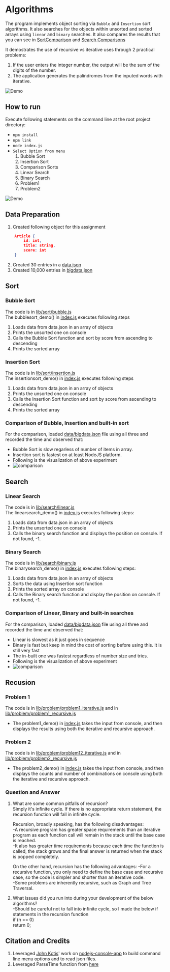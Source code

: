 # Algorithms

The program implements object sorting via `Bubble` and `Insertion` sort algorithms. It  also searches for the objects within unsorted and sorted arrays using `linear` and `binary` searches. It also compares the results that you can see in [SortComparison](data/sortcomparison.png) and [Search Comparisons](data/searchcomparison.png)  

It demostrates the use of recursive vs iterative uses through 2 practical problems:
1. If the user enters the integer number, the output will be the sum of the digits of the number.
2. The application generates the palindromes from the inputed words with iterative. 

![Demo](data/demo.gif)  

## How to run

Execute following statements on the command line at the root project directory:

- `npm install`
- `npm link`
- `node index.js`  
- `Select Option from menu`  
	1. Bubble Sort   
	2. Insertion Sort   
	3. Comparison Sorts  
	4. Linear Search  
	5. Binary Search  
	6. Problem1  
	7. Problem2  

![Demo](data/demo.gif)  

## Data Preparation 
1.	Created following object for this assignment  
``` json 
    Article { 
        id: int, 
        title: string, 
        score: int
    }
```
2.	Created 30 entries in a [data.json](data/data.json) 
3.	Created 10,000 entries in [bigdata.json](data/bigdata.json) 

##	Sort 

### Bubble Sort
The code is in [lib/sort/bubble.js](lib/sort/bubble.js)  
The bubblesort_demo() in [index.js](index.js) executes following steps

1.	Loads data from data.json  in an array of objects
2.  Prints the unsorted one on console
3.	Calls the Bubble Sort function and sort by score from ascending to descending
4.	Prints the sorted array

### Insertion Sort
The code is in [lib/sort/insertion.js](lib/sort/insertion.js)  
The insertionsort_demo() in [index.js](index.js) executes following steps

1.	Loads data from data.json  in an array of objects
2.  Prints the unsorted one on console
3.	Calls the Insertion Sort function and sort by score from ascending to descending
4.	Prints the sorted array

### Comparison of Bubble, Insertion and built-in sort

For the comparison, loaded [data/bigdata.json](data/bigdata.json) file using all three and recorded the time and observed that:
- Bubble Sort is slow regarless of number of items in array.
- Insertion sort is fastest on at least NodeJS platform.  
- Following is the visualization of above experiment   
- ![comparison](data/sortcomparison.png)

## Search

### Linear Search
The code is in [lib/search/linear.js](lib/search/linear.js)  
The linearsearch_demo() in [index.js](index.js) executes following steps:  

1.	Loads data from data.json in an array of objects
2.	Prints the unsorted one on console
3.	Calls the binary search function and displays the position on console. If not found, -1.

### Binary Search
The code is in [lib/search/binary.js](lib/search/binary.js)  
The binarysearch_demo() in [index.js](index.js) executes following steps:  

1.	Loads data from data.json in an array of objects
2.  Sorts the data using Insertion sort function
3.	Prints the sorted array on console
4.	Calls the Binary search function and display the position on console. If not found, -1.

### Comparison of Linear, Binary and built-in searches

For the comparison, loaded [data/bigdata.json](data/bigdata.json) file using all three and recorded the time and observed that:
- Linear is slowest as it just goes in sequence 
- Binary is fast but keep in mind the cost of sorting before using this. It is still very fast
- The in-built one was fastest regardless of number size and tries. 
- Following is the visualization of above experiment   
- ![comparison](data/searchcomparison.png)


## Recusion

### Problem 1
The code is in [lib/problem/problem1_iterative.js](lib/problem/problem1_iterative.js) and in [lib/problem/problem1_recursive.js](lib/problem/problem1_recursive.js)

- The problem1_demo() in [index.js](index.js) takes the input from console, and then displays the results using both the iterative and recursive approach.
 
### Problem 2
The code is in [lib/problem/problem12_iterative.js](lib/problem/problem2_iterative.js) and in [lib/problem/problem2_recursive.js](lib/problem/problem2_recursive.js)

- The problem2_demo() in [index.js](index.js) takes the input from console, and then displays the counts and number of combinations on console using both the iterative and recursive approach.  
 
### Question and Answer
1. What are some common pitfalls of recursion?   
    Simply it's infinite cycle. If there is no appropriate return statement, the recursion function will fall in infinite cycle.  
    
    Recursion, broadly speaking, has the following disadvantages:  
    -A recursive program has greater space requirements than an iterative program 
    as each function call will remain in the stack until the base case is reached.  
    -It also has greater time requirements because each time the function is called, 
    the stack grows and the final answer is returned when the stack is popped completely.  
  
    On the other hand, recursion has the following advantages:
    -For a recursive function, you only need to define the base case and recursive case, 
    so the code is simpler and shorter than an iterative code.  
    -Some problems are inherently recursive, such as Graph and Tree Traversal.  

2. What issues did you run into during your development of the below algorithms?  
    -Should be careful not to fall into infinite cycle, so I made the below if statements in the recursion function  
        if (n == 0)  
            return 0;
 
## Citation and Credits

1. Leveraged [John Kotis](https://github.com/johnkottis)' work on [nodejs-console-app](https://github.com/johnkottis/nodejs-console-app) to build command line menu options and to read json files.
2. Leveraged ParseTime function from [here](https://npmdoc.github.io/node-npmdoc-tcp-ping/build/apidoc.html)
